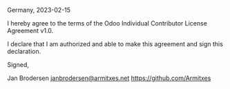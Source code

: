 Germany, 2023-02-15

I hereby agree to the terms of the Odoo Individual Contributor License
Agreement v1.0.

I declare that I am authorized and able to make this agreement and sign this
declaration.

Signed,

Jan Brodersen janbrodersen@armitxes.net https://github.com/Armitxes